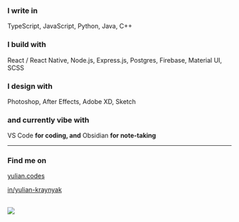 ### I write in

TypeScript, JavaScript, Python, Java, C++

### I build with

React / React Native, Node.js, Express.js, Postgres, Firebase, Material UI, SCSS

### I design with

Photoshop, After Effects, Adobe XD, Sketch

### and currently vibe with

VS Code **for coding, and** Obsidian **for note-taking**

---

### Find me on

[yulian.codes](https://yulian.codes)

[in/yulian-kraynyak](https://www.linkedin.com/in/yulian-kraynyak)

<br/>

<a href="#">
<img src="https://komarev.com/ghpvc/?username=ykray&color=0e1116&style=for-the-badge"/>
</a>

<!--
**ykray/ykray** is a ✨ _special_ ✨ repository because its `README.md` (this file) appears on your GitHub profile.

Here are some ideas to get you started:

- 🔭 I’m currently working on ...
- 🌱 I’m currently learning ...
- 👯 I’m looking to collaborate on ...
- 🤔 I’m looking for help with ...
- 💬 Ask me about ...
- 📫 How to reach me: ...
- 😄 Pronouns: ...
- ⚡ Fun fact: ...
-->
